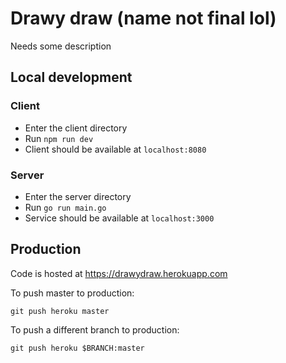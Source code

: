 # Drawy draw (name not final lol)
Needs some description

## Local development
### Client
- Enter the client directory
- Run `npm run dev`
- Client should be available at `localhost:8080`
### Server
- Enter the server directory
- Run `go run main.go`
- Service should be available at `localhost:3000`

## Production
Code is hosted at https://drawydraw.herokuapp.com

To push master to production:
```
git push heroku master
```

To push a different branch to production:
```
git push heroku $BRANCH:master
```
